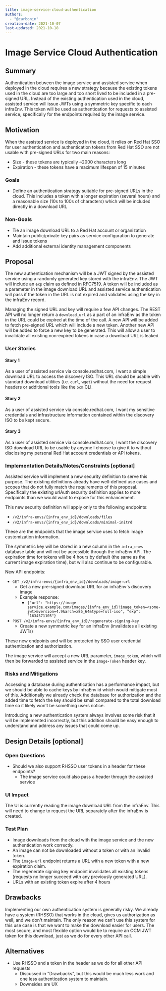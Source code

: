 ```yaml
---
title: image-service-cloud-authentication
authors:
  - "@carbonin"
creation-date: 2021-10-07
last-updated: 2021-10-18
---
```


# Image Service Cloud Authentication

## Summary

Authentication between the image service and assisted service when deployed
in the cloud requires a new strategy because the existing tokens used in the cloud
are too large and too short lived to be included in a pre-signed URL. Instead
of the existing authentication used in the cloud, assisted service will issue JWTs
using a symmetric key specific to each infraEnv. This token will be used
as authentication for requests to assisted service, specifically for the endpoints
required by the image service.

## Motivation

When the assisted service is deployed in the cloud, it relies on Red Hat
SSO for user authentication and authentication tokens from Red Hat SSO are not
usable with pre-signed URLs for two main reasons:

* Size - these tokens are typically ~2000 characters long
* Expiration - these tokens have a maximum lifespan of 15 minutes

### Goals

* Define an authentication strategy suitable for pre-signed URLs in the cloud. This includes a
token with a longer expiration (several hours) and a reasonable size (10s to 100s of characters)
which will be included directly in a download URL

### Non-Goals

* Tie an image download URL to a Red Hat account or organization
* Maintain public/private key pairs as service configuration to generate and issue tokens
* Add additional external identity management components

## Proposal

The new authentication mechanism will be a JWT signed by the assisted service
using a randomly generated key stored with the infraEnv. The JWT will include
an `exp` claim as defined in RFC7519. A token will be included as a parameter
in the image download URL and assisted service authentication will pass if the
token in the URL is not expired and validates using the key in the infraEnv record.

Managing the signed URL and key will require a few API changes. The REST API will no
longer return a `download_url` as a part of an infraEnv as the token in the URL could
be expired at the time of the call. A new API will be added to fetch pre-signed URL
which will include a new token. Another new API will be added to force a new key to be
generated. This will allow a user to invalidate all existing non-expired tokens in case
a download URL is leaked.

### User Stories

#### Story 1

As a user of assisted service via console.redhat.com, I want a simple download
URL to access the discovery ISO. This URL should be usable with standard download
utilities (i.e. `curl`, `wget`) without the need for request headers or additional tools
like the `ocm` CLI.

#### Story 2

As a user of assisted service via console.redhat.com, I want my sensitive credentials
and infrastructure information contained within the discovery ISO to be kept secure.

#### Story 3

As a user of assisted service via console.redhat.com, I want the discovery ISO download
URL to be usable by anyone I choose to give it to without disclosing my personal Red Hat
account credentials or API tokens.

### Implementation Details/Notes/Constraints [optional]

Assisted service will implement a new security definition to serve this purpose.
The existing definitions already have well-defined use cases and scopes that do not
fully match the requirements of this proposal. Specifically the existing urlAuth security
definition applies to more endpoints than we would want to expose for this enhancement.

This new security definition will apply only to the following endpoints:

* `/v2/infra-envs/{infra_env_id}/downloads/files`
* `/v2/infra-envs/{infra_env_id}/downloads/minimal-initrd`

These are the endpoints that the image service uses to fetch image customization information.

The symmetric key will be stored in a new column in the `infra_envs` database table and will not
be accessible through the infraEnv API. The expiration time for tokens will be 4 hours by default
(the same as the current image expiration time), but will also continue to be configurable.

New API endpoints:

* `GET /v2/infra-envs/{infra_env_id}/downloads/image-url`
  - Get a new pre-signed download URL for an infraEnv's discovery image
  - Example response:
    - `{"url": "https://image-service.example.com/images/{infra_env_id}?image_token=<some-jwt>&version=4.9&arch=x86_64&type=full-iso", "exp": "1634571105"}`
* `POST /v2/infra-envs/{infra_env_id}/regenerate-signing-key`
  - Create a new symmetric key for an infraEnv (invalidates all existing JWTs)

These new endpoints and will be protected by SSO user credential authentication and authorization.

The image service will accept a new URL parameter, `image_token`, which will
then be forwarded to assisted service in the `Image-Token` header key.

### Risks and Mitigations

Accessing a database during authentication has a performance impact, but we should be able
to cache keys by infraEnv id which would mitigate most of this. Additionally we already
check the database for authorization and the added time to fetch the key should be small
compared to the total download time so it likely won't be something users notice.

Introducing a new authentication system always involves some risk that it will be implemented
incorrectly, but this addition should be easy enough to understand and address any issues that
could come up.

## Design Details [optional]

### Open Questions

* Should we also support RHSSO user tokens in a header for these endpoints?
  - The image service could also pass a header through the assisted service

### UI Impact

The UI is currently reading the image download URL from the infraEnv. This will need to change
to request the URL separately after the infraEnv is created.

### Test Plan

- Image downloads from the cloud with the image service and the new authentication work correctly.
- An image can not be downloaded without a token or with an invalid token.
- The `image-url` endpoint returns a URL with a new token with a new expiration claim.
- The regenerate signing key endpoint invalidates all existing tokens (requests no longer succeed with any previously generated URL).
- URLs with an existing token expire after 4 hours

## Drawbacks

Implementing our own authentication system is generally risky. We already have a system
(RHSSO) that works in the cloud, gives us authorization as well, and we don't maintain.
The only reason we can't use this system for this use case is that we want to make
the download easier for users. The most secure, and most flexible option would be
to require an OCM JWT token for this download, just as we do for every other API call.

## Alternatives

* Use RHSSO and a token in the header as we do for all other API requests
  - Discussed in "Drawbacks", but this would be much less work and one less authentication
    system to maintain.
  - Downsides are UX
